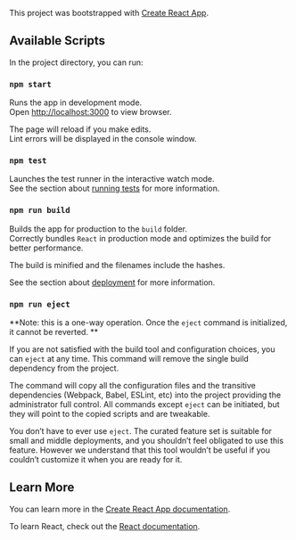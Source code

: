 This project was bootstrapped with [Create React App](https://github.com/facebook/create-react-app).

## Available Scripts

In the project directory, you can run:

### `npm start`

Runs the app in development mode.<br>
Open [http://localhost:3000](http://localhost:3000) to view browser.

The page will reload if you make edits.<br>
Lint errors will be displayed in the console window.

### `npm test`

Launches the test runner in the interactive watch mode.<br>
See the section about [running tests](https://facebook.github.io/create-react-app/docs/running-tests) for more information.

### `npm run build`

Builds the app for production to the `build` folder.<br>
Correctly bundles `React` in production mode and optimizes the build for better performance.

The build is minified and the filenames include the hashes.<br>

See the section about [deployment](https://facebook.github.io/create-react-app/docs/deployment) for more information.

### `npm run eject`

**Note: this is a one-way operation. Once the `eject` command is initialized, it cannot be reverted. **

If you are not satisfied with the build tool and configuration choices, you can `eject` at any time. This command will remove the single build dependency from the project.
 
The command will copy all the configuration files and the transitive dependencies (Webpack, Babel, ESLint, etc) into the project providing the administrator full control. All commands except `eject` can be initiated, but they will point to the copied scripts and are tweakable.

You don’t have to ever use `eject`. The curated feature set is suitable for small and middle deployments, and you shouldn’t feel obligated to use this feature. However we understand that this tool wouldn’t be useful if you couldn’t customize it when you are ready for it.

## Learn More

You can learn more in the [Create React App documentation](https://facebook.github.io/create-react-app/docs/getting-started).

To learn React, check out the [React documentation](https://reactjs.org/).
